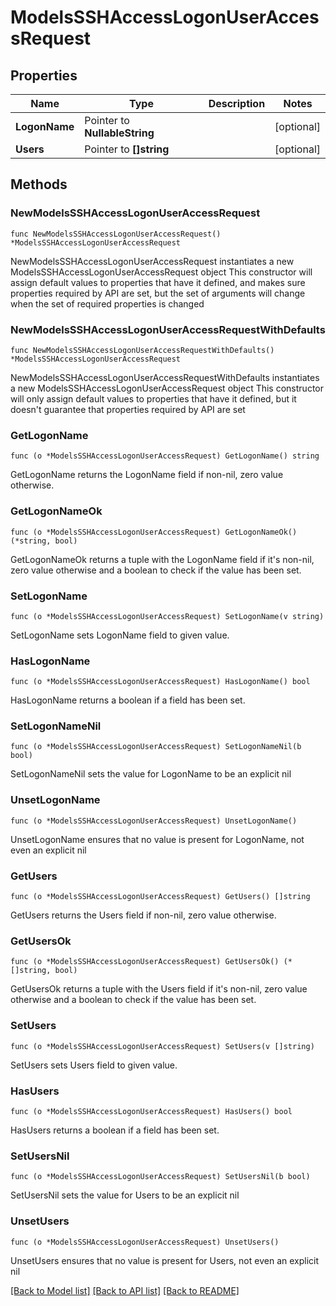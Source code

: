 # ModelsSSHAccessLogonUserAccessRequest

## Properties

Name | Type | Description | Notes
------------ | ------------- | ------------- | -------------
**LogonName** | Pointer to **NullableString** |  | [optional] 
**Users** | Pointer to **[]string** |  | [optional] 

## Methods

### NewModelsSSHAccessLogonUserAccessRequest

`func NewModelsSSHAccessLogonUserAccessRequest() *ModelsSSHAccessLogonUserAccessRequest`

NewModelsSSHAccessLogonUserAccessRequest instantiates a new ModelsSSHAccessLogonUserAccessRequest object
This constructor will assign default values to properties that have it defined,
and makes sure properties required by API are set, but the set of arguments
will change when the set of required properties is changed

### NewModelsSSHAccessLogonUserAccessRequestWithDefaults

`func NewModelsSSHAccessLogonUserAccessRequestWithDefaults() *ModelsSSHAccessLogonUserAccessRequest`

NewModelsSSHAccessLogonUserAccessRequestWithDefaults instantiates a new ModelsSSHAccessLogonUserAccessRequest object
This constructor will only assign default values to properties that have it defined,
but it doesn't guarantee that properties required by API are set

### GetLogonName

`func (o *ModelsSSHAccessLogonUserAccessRequest) GetLogonName() string`

GetLogonName returns the LogonName field if non-nil, zero value otherwise.

### GetLogonNameOk

`func (o *ModelsSSHAccessLogonUserAccessRequest) GetLogonNameOk() (*string, bool)`

GetLogonNameOk returns a tuple with the LogonName field if it's non-nil, zero value otherwise
and a boolean to check if the value has been set.

### SetLogonName

`func (o *ModelsSSHAccessLogonUserAccessRequest) SetLogonName(v string)`

SetLogonName sets LogonName field to given value.

### HasLogonName

`func (o *ModelsSSHAccessLogonUserAccessRequest) HasLogonName() bool`

HasLogonName returns a boolean if a field has been set.

### SetLogonNameNil

`func (o *ModelsSSHAccessLogonUserAccessRequest) SetLogonNameNil(b bool)`

 SetLogonNameNil sets the value for LogonName to be an explicit nil

### UnsetLogonName
`func (o *ModelsSSHAccessLogonUserAccessRequest) UnsetLogonName()`

UnsetLogonName ensures that no value is present for LogonName, not even an explicit nil
### GetUsers

`func (o *ModelsSSHAccessLogonUserAccessRequest) GetUsers() []string`

GetUsers returns the Users field if non-nil, zero value otherwise.

### GetUsersOk

`func (o *ModelsSSHAccessLogonUserAccessRequest) GetUsersOk() (*[]string, bool)`

GetUsersOk returns a tuple with the Users field if it's non-nil, zero value otherwise
and a boolean to check if the value has been set.

### SetUsers

`func (o *ModelsSSHAccessLogonUserAccessRequest) SetUsers(v []string)`

SetUsers sets Users field to given value.

### HasUsers

`func (o *ModelsSSHAccessLogonUserAccessRequest) HasUsers() bool`

HasUsers returns a boolean if a field has been set.

### SetUsersNil

`func (o *ModelsSSHAccessLogonUserAccessRequest) SetUsersNil(b bool)`

 SetUsersNil sets the value for Users to be an explicit nil

### UnsetUsers
`func (o *ModelsSSHAccessLogonUserAccessRequest) UnsetUsers()`

UnsetUsers ensures that no value is present for Users, not even an explicit nil

[[Back to Model list]](../README.md#documentation-for-models) [[Back to API list]](../README.md#documentation-for-api-endpoints) [[Back to README]](../README.md)


